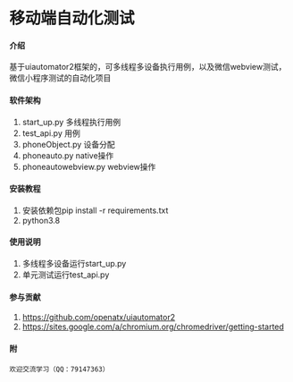 # 移动端自动化测试

#### 介绍
基于uiautomator2框架的，可多线程多设备执行用例，以及微信webview测试，微信小程序测试的自动化项目

#### 软件架构
1.  start_up.py 多线程执行用例
2.  test_api.py 用例
3.  phoneObject.py 设备分配
4.  phoneauto.py native操作
5.  phoneautowebview.py webview操作


#### 安装教程

1.  安装依赖包pip install -r requirements.txt
2.  python3.8


#### 使用说明

1.  多线程多设备运行start_up.py
2.  单元测试运行test_api.py


#### 参与贡献

1.  https://github.com/openatx/uiautomator2
2.  https://sites.google.com/a/chromium.org/chromedriver/getting-started

 
#### 附

    欢迎交流学习（QQ：79147363）